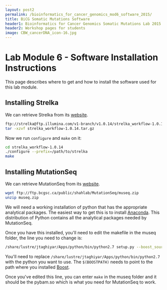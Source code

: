 ```yaml
---
layout: post2
permalink: /bioinformatics_for_cancer_genomics_mod6_software_2015/
title: BiCG Somatic Mutations Software
header1: Bioinformatics for Cancer Genomics Somatic Mutations Lab 2015
header2: Workshop pages for students
image: CBW_cancerDNA_icon-16.jpg
---
```


Lab Module 6 - Software Installation Instructions
=================================================

This page describes where to get and how to install the software used for this lab module.

Installing Strelka
------------------

We can retrieve Strelka from its [website](https://sites.google.com/site/strelkasomaticvariantcaller/).

``` bash
ftp://strelka@ftp.illumina.com/v1-branch/v1.0.14/strelka_workflow-1.0.14.tar.gz
tar -xzvf strelka_workflow-1.0.14.tar.gz
```

Now we run `configure` and `make` on it:

``` bash
cd strelka_workflow-1.0.14
./configure --prefix=/path/to/strelka
make
```

Installing MutationSeq
----------------------

We can retrieve MutationSeq from its [website](http://compbio.bccrc.ca/software/mutationseq/).

``` bash
wget ftp://ftp.bcgsc.ca/public/shahlab/MutationSeq/museq.zip
unzip museq.zip
```

We will need a working installation of python that has the appropriate analytical packages. The easiest way to get this is to install [Anaconda](https://store.continuum.io/cshop/anaconda/). This distribution of Python contains all the analytical packages needed by MutationSeq.

Once you have this installed, you'll need to edit the makefile in the museq folder, the line you need to change is:

``` bash
/share/lustre/jtaghiyar/Apps/python/bin/python2.7 setup.py --boost_source=$(BOOSTPATH) install --prefix=./ --install-platlib=./
```

You'll need to replace `/share/lustre/jtaghiyar/Apps/python/bin/python2.7` with the python you want to use. The `$(BOOSTPATH)` needs to point to the path where you installed [Boost](http://www.boost.org/).

Once you've edited this line, you can enter `make` in the museq folder and it should be the pybam.so which is what you need for MutationSeq to work.
